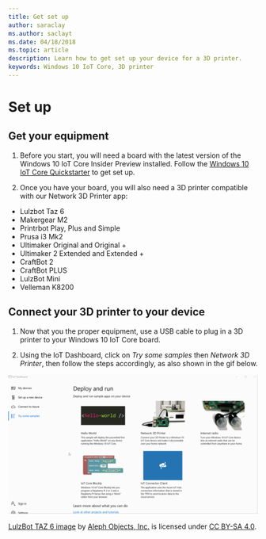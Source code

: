 ```yaml
--- 
title: Get set up
author: saraclay 
ms.author: saclayt 
ms.date: 04/18/2018 
ms.topic: article 
description: Learn how to get set up your device for a 3D printer.
keywords: Windows 10 IoT Core, 3D printer
--- 
```


# Set up

## Get your equipment

1. Before you start, you will need a board with the latest version of the Windows 10 IoT Core Insider Preview installed. Follow the [Windows 10 IoT Core Quickstarter](../prototypeboards.md) to get set up.

2. Once you have your board, you will also need a 3D printer compatible with our Network 3D Printer app:
* Lulzbot Taz 6
* Makergear M2
* Printrbot Play, Plus and Simple
* Prusa i3 Mk2
* Ultimaker Original and Original +
* Ultimaker 2 Extended and Extended +
* CraftBot 2
* CraftBot PLUS
* LulzBot Mini
* Velleman K8200

## Connect your 3D printer to your device

1. Now that you the proper equipment, use a USB cable to plug in a 3D printer to your Windows 10 IoT Core board.

2. Using the IoT Dashboard, click on _Try some samples_ then _Network 3D Printer_, then follow the steps accordingly, as also shown in the gif below.

![Steps for Network Printer sample](../../media/3DPrintServer/3dprint.gif)

[LulzBot TAZ 6 image](http://devel.lulzbot.com/TAZ/Olive/photos/TAZ_6_Angle_Rock2pus_transparent.png) by [Aleph Objects, Inc.](https://www.alephobjects.com/) is licensed under [CC BY-SA 4.0](https://creativecommons.org/licenses/by-sa/4.0/).
